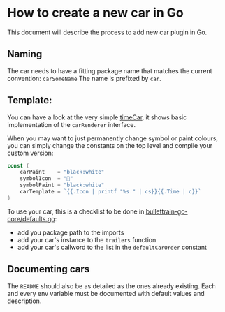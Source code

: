 # How to create a new car in Go

This document will describe the process to add new car plugin in Go.

## Naming

The car needs to have a fitting package name that matches the current
convention: `carSomeName` The name is prefixed by `car`.

## Template:

You can have a look at the very simple
[timeCar](../src/car/time/time.go), it shows basic implementation of the
`carRenderer` interface.

When you may want to just permanently change symbol or paint colours,
you can simply change the constants on the top level and compile your
custom version:

```go
const (
	carPaint    = "black:white"
	symbolIcon  = ""
	symbolPaint = "black:white"
	carTemplate = `{{.Icon | printf "%s " | cs}}{{.Time | c}}`
)
```

To use your car, this is a checklist to be done in
[bullettrain-go-core/defaults.go](../defaults.go):

* add you package path to the imports
* add your car's instance to the `trailers` function
* add your car's callword to the list in the `defaultCarOrder` constant

## Documenting cars

The `README` should also be as detailed as the ones already existing.
Each and every env variable must be documented with default values and
description.
